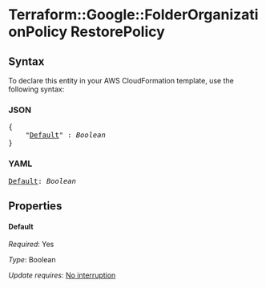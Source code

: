 # Terraform::Google::FolderOrganizationPolicy RestorePolicy

## Syntax

To declare this entity in your AWS CloudFormation template, use the following syntax:

### JSON

<pre>
{
    "<a href="#default" title="Default">Default</a>" : <i>Boolean</i>
}
</pre>

### YAML

<pre>
<a href="#default" title="Default">Default</a>: <i>Boolean</i>
</pre>

## Properties

#### Default

_Required_: Yes

_Type_: Boolean

_Update requires_: [No interruption](https://docs.aws.amazon.com/AWSCloudFormation/latest/UserGuide/using-cfn-updating-stacks-update-behaviors.html#update-no-interrupt)

